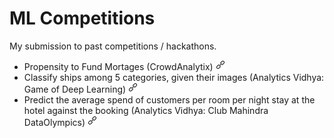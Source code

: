 # ML Competitions
My submission to past competitions / hackathons.

* Propensity to Fund Mortages (CrowdAnalytix)  [![Img](./icon.png)](https://github.com/sbarman-mi9/ML-Competitions/tree/master/binary_classification_mortage_funding)
* Classify ships among 5 categories, given their images (Analytics Vidhya: Game of Deep Learning)  [![Img](./icon.png)](https://github.com/sbarman-mi9/ML-Competitions/tree/master/image_classification_ship_detection)
* Predict the average spend of customers per room per night stay at the hotel against the booking (Analytics Vidhya: Club Mahindra DataOlympics)  [![Img](./icon.png)](https://github.com/sbarman-mi9/ML-Competitions/tree/master/scalar_regression_food_spendings)



